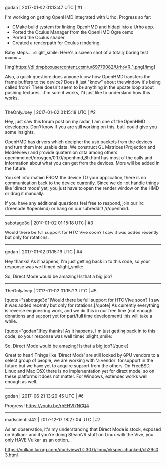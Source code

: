 godan | 2017-01-02 01:13:47 UTC | #1

I'm working on getting OpenHMD integrated with Urho. Progress so far:

- CMake build system for linking OpenHMD and hidapi into a Urho app.
- Ported the Oculus Manager from the OpenHMD Ogre demo
- Ported the Oculus shader
- Created a renderpath for Oculus rendering.

Baby steps... :slight_smile: Here's a screen shot of a totally boring test scene...

[img]https://dl.dropboxusercontent.com/u/69779082/UrhoVR_1.png[/img]

Also, a quick question: does anyone know how OpenHMD transfers the frame buffers to the device? Does it just "know" about the window it's being called from? There doesn't seem to be anything in the update loop about pushing textures....I'm sure it works, I'd just like to understand how this works.

-------------------------

TheOnlyJoey | 2017-01-02 01:15:18 UTC | #2

Hey, just saw this forum post on my radar, I am one of the OpenHMD developers.
Don't know if you are still working on this, but I could give you some insights.

OpenHMD has drivers which decipher the usb packets from the devices and turn them into usable data.
We construct GL Matrices (Projection and Modelview) and provide quaternion data among others.
openhmd.net/doxygen/0.1.0/openhmd_8h.html has most of the calls and information about what you can get from the devices.
More will be added in the future.

You set information FROM the device TO your application, there is no communication back to the device currently.
Since we do not handle things like 'direct mode' yet, you just have to open the render window on the HMD or drag it manually.

If you have any additional questions feel free to respond, join our irc (freenode #openhmd) or hang on our subreddit! /r/openhmd.

-------------------------

sabotage3d | 2017-01-02 01:15:18 UTC | #3

Would there be full support for HTC Vive soon? I saw it was added recently but only for rotations.

-------------------------

godan | 2017-01-02 01:15:19 UTC | #4

Hey thanks! As it happens, I'm just getting back in to this code, so your response was well timed :slight_smile:

So, Direct Mode would be amazing! Is that a big job?

-------------------------

TheOnlyJoey | 2017-01-02 01:15:23 UTC | #5

[quote="sabotage3d"]Would there be full support for HTC Vive soon? I saw it was added recently but only for rotations.[/quote]
As currently everything is reverse engineering work, and we do this in our free time (not enough donations and support yet for part/full time development) this will take a while.

[quote="godan"]Hey thanks! As it happens, I'm just getting back in to this code, so your response was well timed :slight_smile:

So, Direct Mode would be amazing! Is that a big job?[/quote]

Great to hear!
Things like 'Direct Mode' are still locked by GPU vendors to a select group of people, we are working with 'a vendor' for support in the future but we have yet to acquire support from the others. On FreeBSD, Linux and Mac OSX there is no implementation yet for direct mode, so on these platforms it does not matter.
For Windows, extended works well enough as well.

-------------------------

godan | 2017-06-21 13:20:45 UTC | #6

Progress! 
https://youtu.be/rhEHVI7NGQ4

-------------------------

madscientist42 | 2017-12-17 18:27:04 UTC | #7

As an observation, it's my understanding that Direct Mode is stock, exposed on Vulkan- and if you're doing SteamVR stuff on Linux with the Vive, you only HAVE Vulkan as an option...

https://vulkan.lunarg.com/doc/view/1.0.30.0/linux/vkspec.chunked/ch29s03.html

-------------------------

